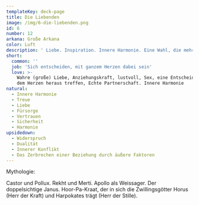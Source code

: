 ```yaml
---
templateKey: deck-page
title: Die Liebenden
image: /img/6-die-liebenden.png
id: 6
number: 12
arkana: Große Arkana
color: Luft
description: ' Liebe. Inspiration. Innere Harmonie. Eine Wahl, die mehr intuitiv als verstandesmäßig getroffen erden muss.'
short:
  common: ''
  job: 'Sich entscheiden, mit ganzem Herzen dabei sein'
  love: >-
    Wahre (große) Liebe, Anziehungskraft, lustvoll, Sex, eine Entscheidung aus
    dem Herzen heraus treffen, Echte Partnerschaft. Innere Harmonie
natural:
  - Innere Harmonie
  - Treue
  - Liebe
  - Fürsorge
  - Vertrauen
  - Sicherheit
  - Harmonie
upsidedown:
  - Widerspruch
  - Dualität
  - Innerer Konflikt
  - Das Zerbrechen einer Beziehung durch äußere Faktoren
---
```

Mythologie:



Castor und Pollux. Rekht und Merti. Apollo als Weissager. Der doppelsichtige Janus. Hoor-Pa-Kraat, der in sich die Zwillingsgötter Horus (Herr der Kraft) und Harpokates trägt (Herr der Stille).

